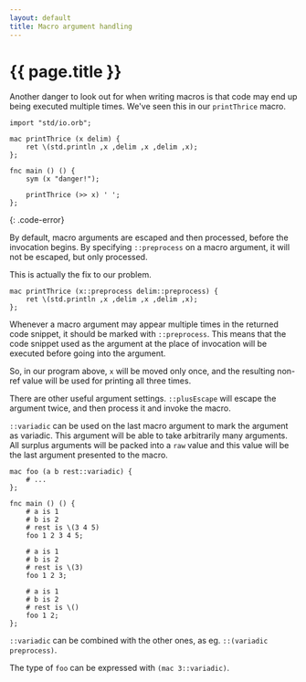 ```yaml
---
layout: default
title: Macro argument handling
---
```

# {{ page.title }}

Another danger to look out for when writing macros is that code may end up being executed multiple times. We've seen this in our `printThrice` macro.

```
import "std/io.orb";

mac printThrice (x delim) {
    ret \(std.println ,x ,delim ,x ,delim ,x);
};

fnc main () () {
    sym (x "danger!");

    printThrice (>> x) ' ';
};
```
{: .code-error}

By default, macro arguments are escaped and then processed, before the invocation begins. By specifying `::preprocess` on a macro argument, it will not be escaped, but only processed.

This is actually the fix to our problem.

```
mac printThrice (x::preprocess delim::preprocess) {
    ret \(std.println ,x ,delim ,x ,delim ,x);
};
```

Whenever a macro argument may appear multiple times in the returned code snippet, it should be marked with `::preprocess`. This means that the code snippet used as the argument at the place of invocation will be executed before going into the argument.

So, in our program above, `x` will be moved only once, and the resulting non-ref value will be used for printing all three times.

There are other useful argument settings. `::plusEscape` will escape the argument twice, and then process it and invoke the macro.

`::variadic` can be used on the last macro argument to mark the argument as variadic. This argument will be able to take arbitrarily many arguments. All surplus arguments will be packed into a `raw` value and this value will be the last argument presented to the macro.

```
mac foo (a b rest::variadic) {
    # ...
};

fnc main () () {
    # a is 1
    # b is 2
    # rest is \(3 4 5)
    foo 1 2 3 4 5;

    # a is 1
    # b is 2
    # rest is \(3)
    foo 1 2 3;

    # a is 1
    # b is 2
    # rest is \()
    foo 1 2;
};
```

`::variadic` can be combined with the other ones, as eg. `::(variadic preprocess)`.

The type of `foo` can be expressed with `(mac 3::variadic)`.